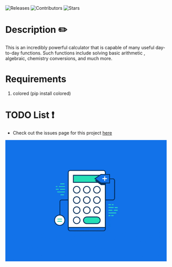 <a style="text-decoration:none" href="https://github.com/JordanLeich/Ultimate-Calculator/releases">
    <img src="https://img.shields.io/github/release/JordanLeich/Ultimate-Calculator.svg?style=flat-square" alt="Releases" />
  </a>
<a style="text-decoration:none" href="https://github.com/JordanLeich/Ultimate-Calculator/contributors/">
    <img src="https://img.shields.io/github/contributors/JordanLeich/Ultimate-Calculator?style=flat-square" alt="Contributors" />
  </a>
  <a style="text-decoration:none" href="https://github.com/JordanLeich/Ultimate-Calculator/stargazers">
    <img src="https://img.shields.io/github/stars/JordanLeich/Ultimate-Calculator.svg?style=flat-square" alt="Stars" />
  </a>

# Description ✏️
This is an incredibly powerful calculator that is capable of many useful day-to-day functions. Such functions include solving basic arithmetic , algebraic, chemistry conversions, and much more.

# Requirements
1. colored (pip install colored)

# TODO List ❗
- Check out the issues page for this project [here](https://github.com/JordanLeich/Ultimate-Calculator/issues/1)

![Calculator](images/gif.gif "Calculator")
